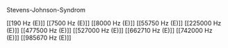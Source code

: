 Stevens-Johnson-Syndrom

[[190 Hz (E)]]
[[7500 Hz (E)]]
[[8000 Hz (E)]]
[[55750 Hz (E)]]
[[225000 Hz (E)]]
[[477500 Hz (E)]]
[[527000 Hz (E)]]
[[662710 Hz (E)]]
[[742000 Hz (E)]]
[[985670 Hz (E)]]